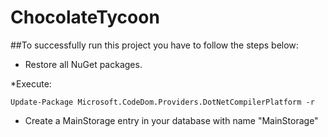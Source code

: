 # ChocolateTycoon

##To successfully run this project you have to follow the steps below:

* Restore all NuGet packages.

*Execute: 
```
Update-Package Microsoft.CodeDom.Providers.DotNetCompilerPlatform -r
```

* Create a MainStorage entry in your database with name "MainStorage"
